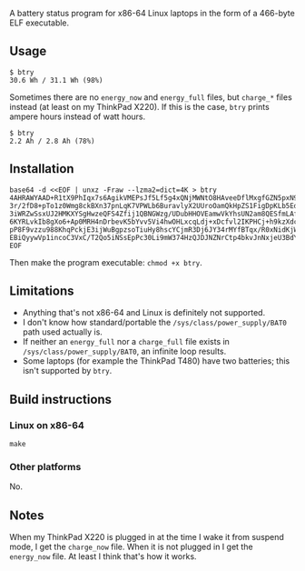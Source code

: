 A battery status program for x86-64 Linux laptops in the form of a 466-byte ELF
executable.

## Usage

    $ btry
    30.6 Wh / 31.1 Wh (98%)

Sometimes there are no `energy_now` and `energy_full` files, but `charge_*` files instead
(at least on my ThinkPad X220).  If this is the case, `btry` prints ampere hours instead
of watt hours.

    $ btry
    2.2 Ah / 2.8 Ah (78%)

## Installation

```
base64 -d <<EOF | unxz -Fraw --lzma2=dict=4K > btry
4AHRAWYAAD+R1tX9PhIqx7s6AgikVMEPsJf5Lf5g4xQNjMWNtO8HAveeDflMxgfGZN5pxN98AvJONoWtSD
3r/2fD8+pTo1z0Wmg8ckBXn37pnLqK7VPWLb6BuravlyX2UUroOamQkHpZS1FigDpKLb5Edf65UkxNpkoi
3iWRZwSsxUJ2HMKXYSgHwzeQFS4Zfij1QBNGWzg/UDubHHOVEamwVkYhsUN2am8QESfmLAf7Oi0zmMplZY
6KYRLvkIb8gXo6+Ap0MRH4nDrbevK5bYvv5Vi4hwOHLxcqLdj+xDcfvl2IKPHCj+h9kzXdcGxZDxGKxty3
pP8F9vzzu988KhqPckjE3ijWuBgpzsoTiuHy8hscYCjmR3Dj6JY34rMYfBTqx/R0xNidKjWtm2mdFbS6u2
EBiQyywVp1incoC3VxC/T2Qo5iNSsEpPc30Li9mW374HzQJDJNZNrCtp4bkvJnNxjeU3BdYhiv7XwA
EOF
```

Then make the program executable: `chmod +x btry`.

## Limitations

*   Anything that's not x86-64 and Linux is definitely not supported.
*   I don't know how standard/portable the `/sys/class/power_supply/BAT0` path used
    actually is.
*   If neither an `energy_full` nor a `charge_full` file exists in
    `/sys/class/power_supply/BAT0`, an infinite loop results.
*   Some laptops (for example the ThinkPad T480) have two batteries; this isn't supported
    by `btry`.

## Build instructions

### Linux on x86-64

    make

### Other platforms

No.

## Notes

When my ThinkPad X220 is plugged in at the time I wake it from suspend mode, I get the
`charge_now` file.  When it is not plugged in I get the `energy_now` file.  At least I
think that's how it works.
